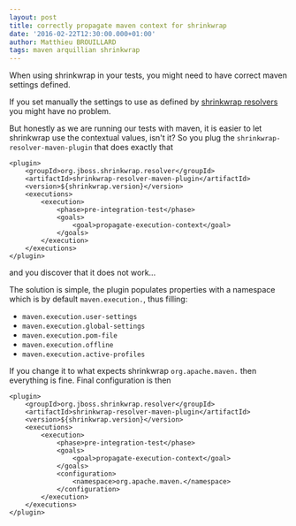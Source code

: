 ```yaml
---
layout: post
title: correctly propagate maven context for shrinkwrap
date: '2016-02-22T12:30:00.000+01:00'
author: Matthieu BROUILLARD
tags: maven arquillian shrinkwrap
---
```


When using shrinkwrap in your tests, you might need to have correct maven settings defined.

If you set manually the settings to use as defined by [shrinkwrap resolvers](https://github.com/shrinkwrap/resolver#system-properties) you might have no problem.

But honestly as we are running our tests with maven, it is easier to let shrinkwrap use the contextual values, isn't it?
So you plug the `shrinkwrap-resolver-maven-plugin` that does exactly that

```
<plugin>
    <groupId>org.jboss.shrinkwrap.resolver</groupId>
    <artifactId>shrinkwrap-resolver-maven-plugin</artifactId>
    <version>${shrinkwrap.version}</version>
    <executions>
        <execution>
            <phase>pre-integration-test</phase>
            <goals>
                <goal>propagate-execution-context</goal>
            </goals>
        </execution>
    </executions>
</plugin>
```

and you discover that it does not work...

The solution is simple, the plugin populates properties with a namespace which is by default `maven.execution.`, thus filling:

- `maven.execution.user-settings`
- `maven.execution.global-settings`
- `maven.execution.pom-file`
- `maven.execution.offline`
- `maven.execution.active-profiles`

If you change it to what expects shrinkwrap `org.apache.maven.` then everything is fine.
Final configuration is then

```
<plugin>
    <groupId>org.jboss.shrinkwrap.resolver</groupId>
    <artifactId>shrinkwrap-resolver-maven-plugin</artifactId>
    <version>${shrinkwrap.version}</version>
    <executions>
        <execution>
            <phase>pre-integration-test</phase>
            <goals>
                <goal>propagate-execution-context</goal>
            </goals>
            <configuration>
                <namespace>org.apache.maven.</namespace>
            </configuration>
        </execution>
    </executions>
</plugin>
```
